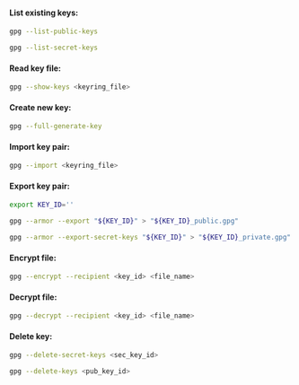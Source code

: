 #### List existing keys:
```bash
gpg --list-public-keys
```
```bash
gpg --list-secret-keys
```

#### Read key file:
```bash
gpg --show-keys <keyring_file>
```

#### Create new key:
```bash
gpg --full-generate-key
```

#### Import key pair:
```bash
gpg --import <keyring_file>
```

#### Export key pair:
```bash
export KEY_ID=''
```
```bash
gpg --armor --export "${KEY_ID}" > "${KEY_ID}_public.gpg"
```
```bash
gpg --armor --export-secret-keys "${KEY_ID}" > "${KEY_ID}_private.gpg"
```

#### Encrypt file:
```bash
gpg --encrypt --recipient <key_id> <file_name>
```

#### Decrypt file:
```bash
gpg --decrypt --recipient <key_id> <file_name>
```

#### Delete key:
```bash
gpg --delete-secret-keys <sec_key_id>
```
```bash
gpg --delete-keys <pub_key_id>
```
